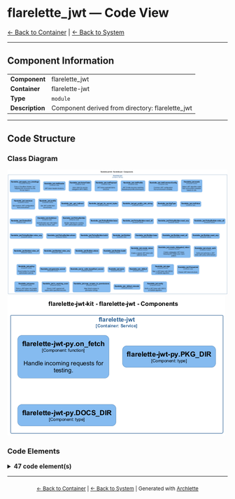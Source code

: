 # flarelette_jwt — Code View

[← Back to Container](./flarelette_jwt.md) | [← Back to System](./README.md)

---

## Component Information

<table>
<tbody>
<tr>
<td><strong>Component</strong></td>
<td>flarelette_jwt</td>
</tr>
<tr>
<td><strong>Container</strong></td>
<td>flarelette-jwt</td>
</tr>
<tr>
<td><strong>Type</strong></td>
<td><code>module</code></td>
</tr>
<tr>
<td><strong>Description</strong></td>
<td>Component derived from directory: flarelette_jwt</td>
</tr>
</tbody>
</table>

---

## Code Structure

### Class Diagram

![Class Diagram](./diagrams/structurizr-Classes_flarelette_jwt__flarelette_jwt.png)
![Class Diagram](./diagrams/structurizr-Classes_flarelette_jwt__flarelette_jwt_py.png)

### Code Elements

<details>
<summary><strong>47 code element(s)</strong></summary>


#### Classes

##### `JwtHeader`

JWT token header structure.

<table>
<tbody>
<tr>
<td><strong>Type</strong></td>
<td><code>class</code></td>
</tr>
<tr>
<td><strong>Visibility</strong></td>
<td><code></code></td>
</tr>
<tr>
<td><strong>Location</strong></td>
<td><code>C:\users\chris\git\flarelette-jwt-kit\packages\flarelette-jwt-py\flarelette_jwt\env.py:25</code></td>
</tr>
</tbody>
</table>


---
##### `ActorClaim`

Actor claim for service delegation (RFC 8693).

<table>
<tbody>
<tr>
<td><strong>Type</strong></td>
<td><code>class</code></td>
</tr>
<tr>
<td><strong>Visibility</strong></td>
<td><code></code></td>
</tr>
<tr>
<td><strong>Location</strong></td>
<td><code>C:\users\chris\git\flarelette-jwt-kit\packages\flarelette-jwt-py\flarelette_jwt\env.py:39</code></td>
</tr>
</tbody>
</table>


---
##### `JwtPayload`

JWT token payload/claims structure.

<table>
<tbody>
<tr>
<td><strong>Type</strong></td>
<td><code>class</code></td>
</tr>
<tr>
<td><strong>Visibility</strong></td>
<td><code></code></td>
</tr>
<tr>
<td><strong>Location</strong></td>
<td><code>C:\users\chris\git\flarelette-jwt-kit\packages\flarelette-jwt-py\flarelette_jwt\env.py:56</code></td>
</tr>
</tbody>
</table>


---
##### `JwtProfile`

JWT Profile structure matching flarelette-jwt.profile.schema.json.

<table>
<tbody>
<tr>
<td><strong>Type</strong></td>
<td><code>class</code></td>
</tr>
<tr>
<td><strong>Visibility</strong></td>
<td><code></code></td>
</tr>
<tr>
<td><strong>Location</strong></td>
<td><code>C:\users\chris\git\flarelette-jwt-kit\packages\flarelette-jwt-py\flarelette_jwt\env.py:98</code></td>
</tr>
</tbody>
</table>


---
##### `JwtCommonConfig`

Common JWT configuration from environment variables.

<table>
<tbody>
<tr>
<td><strong>Type</strong></td>
<td><code>class</code></td>
</tr>
<tr>
<td><strong>Visibility</strong></td>
<td><code></code></td>
</tr>
<tr>
<td><strong>Location</strong></td>
<td><code>C:\users\chris\git\flarelette-jwt-kit\packages\flarelette-jwt-py\flarelette_jwt\env.py:113</code></td>
</tr>
</tbody>
</table>


---
##### `AuthUser`

Authenticated user information returned by check_auth.

<table>
<tbody>
<tr>
<td><strong>Type</strong></td>
<td><code>class</code></td>
</tr>
<tr>
<td><strong>Visibility</strong></td>
<td><code></code></td>
</tr>
<tr>
<td><strong>Location</strong></td>
<td><code>C:\users\chris\git\flarelette-jwt-kit\packages\flarelette-jwt-py\flarelette_jwt\high.py:14</code></td>
</tr>
</tbody>
</table>


---
##### `PolicyBuilder`

Builder interface for creating JWT authorization policies.

<table>
<tbody>
<tr>
<td><strong>Type</strong></td>
<td><code>class</code></td>
</tr>
<tr>
<td><strong>Visibility</strong></td>
<td><code></code></td>
</tr>
<tr>
<td><strong>Location</strong></td>
<td><code>C:\users\chris\git\flarelette-jwt-kit\packages\flarelette-jwt-py\flarelette_jwt\high.py:30</code></td>
</tr>
</tbody>
</table>


---
##### `Builder`


<table>
<tbody>
<tr>
<td><strong>Type</strong></td>
<td><code>class</code></td>
</tr>
<tr>
<td><strong>Visibility</strong></td>
<td><code></code></td>
</tr>
<tr>
<td><strong>Location</strong></td>
<td><code>C:\users\chris\git\flarelette-jwt-kit\packages\flarelette-jwt-py\flarelette_jwt\high.py:207</code></td>
</tr>
</tbody>
</table>


---
##### `ParsedJwt`

Parsed JWT token structure.

<table>
<tbody>
<tr>
<td><strong>Type</strong></td>
<td><code>class</code></td>
</tr>
<tr>
<td><strong>Visibility</strong></td>
<td><code></code></td>
</tr>
<tr>
<td><strong>Location</strong></td>
<td><code>C:\users\chris\git\flarelette-jwt-kit\packages\flarelette-jwt-py\flarelette_jwt\util.py:9</code></td>
</tr>
</tbody>
</table>


---

#### Functions

##### `apply_env_bindings()`

Copy a Cloudflare Worker `env` mapping into os.environ so the kit can read it.

<table>
<tbody>
<tr>
<td><strong>Type</strong></td>
<td><code>function</code></td>
</tr>
<tr>
<td><strong>Visibility</strong></td>
<td><code></code></td>
</tr>
<tr>
<td><strong>Returns</strong></td>
<td><code>None</code></td>
</tr>
<tr>
<td><strong>Location</strong></td>
<td><code>C:\users\chris\git\flarelette-jwt-kit\packages\flarelette-jwt-py\flarelette_jwt\adapters.py:5</code></td>
</tr>
</tbody>
</table>

**Parameters:**

- `env`: <code>Mapping[str, str]</code>

---
##### `mode()`

Detect JWT algorithm mode from environment variables based on role.

<table>
<tbody>
<tr>
<td><strong>Type</strong></td>
<td><code>function</code></td>
</tr>
<tr>
<td><strong>Visibility</strong></td>
<td><code></code></td>
</tr>
<tr>
<td><strong>Returns</strong></td>
<td><code>AlgType</code> — Either "HS512" or "EdDSA"</td>
</tr>
<tr>
<td><strong>Location</strong></td>
<td><code>C:\users\chris\git\flarelette-jwt-kit\packages\flarelette-jwt-py\flarelette_jwt\env.py:127</code></td>
</tr>
</tbody>
</table>

**Parameters:**

- `role`: <code>str</code> — Either "producer" (signing) or "consumer" (verification)

---
##### `common()`

Get common JWT configuration from environment.

<table>
<tbody>
<tr>
<td><strong>Type</strong></td>
<td><code>function</code></td>
</tr>
<tr>
<td><strong>Visibility</strong></td>
<td><code></code></td>
</tr>
<tr>
<td><strong>Returns</strong></td>
<td><code>JwtCommonConfig</code> — Configuration with iss, aud, leeway, ttl_seconds</td>
</tr>
<tr>
<td><strong>Location</strong></td>
<td><code>C:\users\chris\git\flarelette-jwt-kit\packages\flarelette-jwt-py\flarelette_jwt\env.py:157</code></td>
</tr>
</tbody>
</table>



---
##### `profile()`

Get JWT profile from environment.

<table>
<tbody>
<tr>
<td><strong>Type</strong></td>
<td><code>function</code></td>
</tr>
<tr>
<td><strong>Visibility</strong></td>
<td><code></code></td>
</tr>
<tr>
<td><strong>Returns</strong></td>
<td><code>dict[str, Any]</code> — dict containing alg, iss, aud, leeway_seconds, and ttl_seconds</td>
</tr>
<tr>
<td><strong>Location</strong></td>
<td><code>C:\users\chris\git\flarelette-jwt-kit\packages\flarelette-jwt-py\flarelette_jwt\env.py:171</code></td>
</tr>
</tbody>
</table>

**Parameters:**

- `role`: <code>str</code> — Either "producer" (signing) or "consumer" (verification)

---
##### `_get_indirect()`


<table>
<tbody>
<tr>
<td><strong>Type</strong></td>
<td><code>function</code></td>
</tr>
<tr>
<td><strong>Visibility</strong></td>
<td><code></code></td>
</tr>
<tr>
<td><strong>Returns</strong></td>
<td><code>str | None</code></td>
</tr>
<tr>
<td><strong>Location</strong></td>
<td><code>C:\users\chris\git\flarelette-jwt-kit\packages\flarelette-jwt-py\flarelette_jwt\env.py:194</code></td>
</tr>
</tbody>
</table>

**Parameters:**

- `name_var`: <code>str</code>- `direct_var`: <code>str</code>

---
##### `get_hs_secret_bytes()`


<table>
<tbody>
<tr>
<td><strong>Type</strong></td>
<td><code>function</code></td>
</tr>
<tr>
<td><strong>Visibility</strong></td>
<td><code></code></td>
</tr>
<tr>
<td><strong>Returns</strong></td>
<td><code>bytes</code></td>
</tr>
<tr>
<td><strong>Location</strong></td>
<td><code>C:\users\chris\git\flarelette-jwt-kit\packages\flarelette-jwt-py\flarelette_jwt\env.py:201</code></td>
</tr>
</tbody>
</table>



---
##### `get_public_jwk_string()`


<table>
<tbody>
<tr>
<td><strong>Type</strong></td>
<td><code>function</code></td>
</tr>
<tr>
<td><strong>Visibility</strong></td>
<td><code></code></td>
</tr>
<tr>
<td><strong>Returns</strong></td>
<td><code>str | None</code></td>
</tr>
<tr>
<td><strong>Location</strong></td>
<td><code>C:\users\chris\git\flarelette-jwt-kit\packages\flarelette-jwt-py\flarelette_jwt\env.py:216</code></td>
</tr>
</tbody>
</table>



---
##### `create_token()`

Create a signed JWT token with optional claims.

<table>
<tbody>
<tr>
<td><strong>Type</strong></td>
<td><code>function</code></td>
</tr>
<tr>
<td><strong>Visibility</strong></td>
<td><code></code></td>
</tr>
<tr>
<td><strong>Async</strong></td>
<td>Yes</td>
</tr>
<tr>
<td><strong>Returns</strong></td>
<td><code>str</code> — Signed JWT token string</td>
</tr>
<tr>
<td><strong>Location</strong></td>
<td><code>C:\users\chris\git\flarelette-jwt-kit\packages\flarelette-jwt-py\flarelette_jwt\high.py:48</code></td>
</tr>
</tbody>
</table>

**Parameters:**

- `claims`: <code>dict</code> — Custom claims to include in the token

---
##### `create_delegated_token()`

Create a delegated JWT token following RFC 8693 actor claim pattern.

<table>
<tbody>
<tr>
<td><strong>Type</strong></td>
<td><code>function</code></td>
</tr>
<tr>
<td><strong>Visibility</strong></td>
<td><code></code></td>
</tr>
<tr>
<td><strong>Async</strong></td>
<td>Yes</td>
</tr>
<tr>
<td><strong>Returns</strong></td>
<td><code>str</code> — Signed JWT token string with delegation claim

See Also:
    - RFC 8693: OAuth 2.0 Token Exchange
    - security.md: Service Delegation Pattern section</td>
</tr>
<tr>
<td><strong>Location</strong></td>
<td><code>C:\users\chris\git\flarelette-jwt-kit\packages\flarelette-jwt-py\flarelette_jwt\high.py:69</code></td>
</tr>
</tbody>
</table>

**Parameters:**

- `original_payload`: <code>dict[str, JwtValue]</code> — The verified JWT payload from external auth (e.g., Auth0)- `actor_service`: <code>str</code> — Identifier of the service creating this delegated token
**Examples:**
```typescript

```

---
##### `check_auth()`

Verify and authorize a JWT token with policy enforcement.

<table>
<tbody>
<tr>
<td><strong>Type</strong></td>
<td><code>function</code></td>
</tr>
<tr>
<td><strong>Visibility</strong></td>
<td><code></code></td>
</tr>
<tr>
<td><strong>Async</strong></td>
<td>Yes</td>
</tr>
<tr>
<td><strong>Returns</strong></td>
<td><code>AuthUser | None</code> — AuthUser if valid and authorized, None otherwise</td>
</tr>
<tr>
<td><strong>Location</strong></td>
<td><code>C:\users\chris\git\flarelette-jwt-kit\packages\flarelette-jwt-py\flarelette_jwt\high.py:146</code></td>
</tr>
</tbody>
</table>

**Parameters:**

- `token`: <code>str</code> — JWT token string to verify

---
##### `policy()`

Fluent builder for creating authorization policies.

<table>
<tbody>
<tr>
<td><strong>Type</strong></td>
<td><code>function</code></td>
</tr>
<tr>
<td><strong>Visibility</strong></td>
<td><code></code></td>
</tr>
<tr>
<td><strong>Returns</strong></td>
<td><code>PolicyBuilder</code> — PolicyBuilder with chainable methods</td>
</tr>
<tr>
<td><strong>Location</strong></td>
<td><code>C:\users\chris\git\flarelette-jwt-kit\packages\flarelette-jwt-py\flarelette_jwt\high.py:199</code></td>
</tr>
</tbody>
</table>



---
##### `generate_secret()`


<table>
<tbody>
<tr>
<td><strong>Type</strong></td>
<td><code>function</code></td>
</tr>
<tr>
<td><strong>Visibility</strong></td>
<td><code></code></td>
</tr>
<tr>
<td><strong>Returns</strong></td>
<td><code>str</code></td>
</tr>
<tr>
<td><strong>Location</strong></td>
<td><code>C:\users\chris\git\flarelette-jwt-kit\packages\flarelette-jwt-py\flarelette_jwt\secret.py:8</code></td>
</tr>
</tbody>
</table>

**Parameters:**

- `length_bytes`: <code>int</code>

---
##### `is_valid_base64url_secret()`


<table>
<tbody>
<tr>
<td><strong>Type</strong></td>
<td><code>function</code></td>
</tr>
<tr>
<td><strong>Visibility</strong></td>
<td><code></code></td>
</tr>
<tr>
<td><strong>Returns</strong></td>
<td><code>bool</code></td>
</tr>
<tr>
<td><strong>Location</strong></td>
<td><code>C:\users\chris\git\flarelette-jwt-kit\packages\flarelette-jwt-py\flarelette_jwt\secret.py:13</code></td>
</tr>
</tbody>
</table>

**Parameters:**

- `secret`: <code>str</code>- `min_bytes`: <code>int</code>

---
##### `main()`


<table>
<tbody>
<tr>
<td><strong>Type</strong></td>
<td><code>function</code></td>
</tr>
<tr>
<td><strong>Visibility</strong></td>
<td><code></code></td>
</tr>
<tr>
<td><strong>Returns</strong></td>
<td><code>int</code></td>
</tr>
<tr>
<td><strong>Location</strong></td>
<td><code>C:\users\chris\git\flarelette-jwt-kit\packages\flarelette-jwt-py\flarelette_jwt\secret.py:22</code></td>
</tr>
</tbody>
</table>

**Parameters:**

- `argv`: <code>list[str] | None</code>

---
##### `_b64url()`


<table>
<tbody>
<tr>
<td><strong>Type</strong></td>
<td><code>function</code></td>
</tr>
<tr>
<td><strong>Visibility</strong></td>
<td><code></code></td>
</tr>
<tr>
<td><strong>Returns</strong></td>
<td><code>str</code></td>
</tr>
<tr>
<td><strong>Location</strong></td>
<td><code>C:\users\chris\git\flarelette-jwt-kit\packages\flarelette-jwt-py\flarelette_jwt\sign.py:12</code></td>
</tr>
</tbody>
</table>

**Parameters:**

- `b`: <code>bytes</code>

---
##### `sign()`

Sign a JWT token with HS512 or EdDSA algorithm.

<table>
<tbody>
<tr>
<td><strong>Type</strong></td>
<td><code>function</code></td>
</tr>
<tr>
<td><strong>Visibility</strong></td>
<td><code></code></td>
</tr>
<tr>
<td><strong>Async</strong></td>
<td>Yes</td>
</tr>
<tr>
<td><strong>Returns</strong></td>
<td><code>str</code> — Signed JWT token string</td>
</tr>
<tr>
<td><strong>Location</strong></td>
<td><code>C:\users\chris\git\flarelette-jwt-kit\packages\flarelette-jwt-py\flarelette_jwt\sign.py:16</code></td>
</tr>
</tbody>
</table>

**Parameters:**

- `payload`: <code>dict</code> — Claims to include in the token

---
##### `parse()`

Parse a JWT token into header and payload without verification.

<table>
<tbody>
<tr>
<td><strong>Type</strong></td>
<td><code>function</code></td>
</tr>
<tr>
<td><strong>Visibility</strong></td>
<td><code></code></td>
</tr>
<tr>
<td><strong>Returns</strong></td>
<td><code>ParsedJwt</code> — Dictionary with 'header' and 'payload' keys</td>
</tr>
<tr>
<td><strong>Location</strong></td>
<td><code>C:\users\chris\git\flarelette-jwt-kit\packages\flarelette-jwt-py\flarelette_jwt\util.py:21</code></td>
</tr>
</tbody>
</table>

**Parameters:**

- `token`: <code>str</code> — JWT token string

---
##### `is_expiring_soon()`

Check if JWT payload will expire within specified seconds.

<table>
<tbody>
<tr>
<td><strong>Type</strong></td>
<td><code>function</code></td>
</tr>
<tr>
<td><strong>Visibility</strong></td>
<td><code></code></td>
</tr>
<tr>
<td><strong>Returns</strong></td>
<td><code>bool</code> — True if token expires within the threshold</td>
</tr>
<tr>
<td><strong>Location</strong></td>
<td><code>C:\users\chris\git\flarelette-jwt-kit\packages\flarelette-jwt-py\flarelette_jwt\util.py:39</code></td>
</tr>
</tbody>
</table>

**Parameters:**

- `payload`: <code>JwtPayload</code> — JWT payload with 'exp' claim- `seconds`: <code>int</code> — Number of seconds threshold

---
##### `map_scopes_to_permissions()`

Map OAuth scopes to permission strings.

<table>
<tbody>
<tr>
<td><strong>Type</strong></td>
<td><code>function</code></td>
</tr>
<tr>
<td><strong>Visibility</strong></td>
<td><code></code></td>
</tr>
<tr>
<td><strong>Returns</strong></td>
<td><code>list[str]</code> — List of permission strings (currently identity mapping)</td>
</tr>
<tr>
<td><strong>Location</strong></td>
<td><code>C:\users\chris\git\flarelette-jwt-kit\packages\flarelette-jwt-py\flarelette_jwt\util.py:53</code></td>
</tr>
</tbody>
</table>

**Parameters:**

- `scopes`: <code>list[str]</code> — List of OAuth scope strings

---
##### `_b64url_decode()`


<table>
<tbody>
<tr>
<td><strong>Type</strong></td>
<td><code>function</code></td>
</tr>
<tr>
<td><strong>Visibility</strong></td>
<td><code></code></td>
</tr>
<tr>
<td><strong>Returns</strong></td>
<td><code>bytes</code></td>
</tr>
<tr>
<td><strong>Location</strong></td>
<td><code>C:\users\chris\git\flarelette-jwt-kit\packages\flarelette-jwt-py\flarelette_jwt\verify.py:20</code></td>
</tr>
</tbody>
</table>

**Parameters:**

- `s`: <code>str</code>

---
##### `verify()`

Verify a JWT token with HS512 or EdDSA algorithm.

<table>
<tbody>
<tr>
<td><strong>Type</strong></td>
<td><code>function</code></td>
</tr>
<tr>
<td><strong>Visibility</strong></td>
<td><code></code></td>
</tr>
<tr>
<td><strong>Async</strong></td>
<td>Yes</td>
</tr>
<tr>
<td><strong>Returns</strong></td>
<td><code>JwtPayload | None</code> — Decoded payload if valid, None otherwise</td>
</tr>
<tr>
<td><strong>Location</strong></td>
<td><code>C:\users\chris\git\flarelette-jwt-kit\packages\flarelette-jwt-py\flarelette_jwt\verify.py:24</code></td>
</tr>
</tbody>
</table>

**Parameters:**

- `token`: <code>str</code> — JWT token string to verify

---

</details>

---

<div align="center">
<sub><a href="./flarelette_jwt.md">← Back to Container</a> | <a href="./README.md">← Back to System</a> | Generated with <a href="https://github.com/chrislyons-dev/archlette">Archlette</a></sub>
</div>
